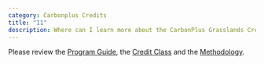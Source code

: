 ```yaml
---
category: Carbonplus Credits
title: "11"
description: Where can I learn more about the CarbonPlus Grasslands Credit?
---
```

Please review the [Program Guide](https://regen-registry.s3.amazonaws.com/Regen+Registry+Program+Guide.pdf), the [Credit Class](https://regen-registry.s3.amazonaws.com/GHG+and+Co-Benefits+in+Grazing+Systems+Credit+Class.pdf) and the [Methodology](https://regen-registry.s3.amazonaws.com/Methodology+for+GHG+and+Co-Benefits+in+Grazing+Systems.pdf).